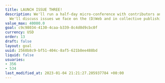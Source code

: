 ```yaml
---
title: LAUNCH ISSUE THREE!
description: We'll run a half-day micro-conference with contributors and community.
  We'll discuss issues we face on the (D)Web and in collective publishing.
value_max: 40000.0
goal: c9c98034-4130-4caa-b339-8c4d0d9cbc0f
currency: USD
order: 13
draft: false
layout: goal
uuid: 2568b8c9-bf51-404c-8af5-621b8ee488bd
liquid: false
usuaries:
- 356
- 534
last_modified_at: 2023-01-04 21:21:27.205937784 +00:00
---
```


